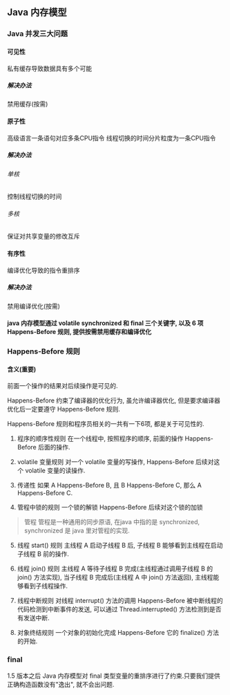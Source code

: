 ## Java 内存模型

### Java 并发三大问题

#### 可见性

私有缓存导致数据具有多个可能

##### 解决办法
禁用缓存(按需)

#### 原子性
高级语言一条语句对应多条CPU指令
线程切换的时间分片粒度为一条CPU指令


##### 解决办法

###### 单核
控制线程切换的时间

###### 多核
保证对共享变量的修改互斥

#### 有序性
编译优化导致的指令重排序

##### 解决办法
禁用编译优化(按需)


#### java 内存模型通过 volatile synchronized 和 final 三个关键字, 以及 6 项 Happens-Before 规则, 提供按需禁用缓存和编译优化



### Happens-Before 规则
#### 含义(重要)
前面一个操作的结果对后续操作是可见的.

Happens-Before 约束了编译器的优化行为, 虽允许编译器优化, 但是要求编译器优化后一定要遵守 Happens-Before 规则.

Happens-Before 规则和程序员相关的一共有一下6项, 都是关于可见性的.

1. 程序的顺序性规则
在一个线程中, 按照程序的顺序, 前面的操作 Happens-Before 后面的操作.

2. volatile 变量规则
对一个 volatile 变量的写操作, Happens-Before 后续对这个 volatile 变量的读操作.

3. 传递性
如果 A Happens-Before B, 且 B Happens-Before C, 那么 A Happens-Before C.

4. 管程中锁的规则
一个锁的解锁 Happens-Before 后续对这个锁的加锁
> 管程
> 管程是一种通用的同步原语, 在java 中指的是 synchronized, synchronized 是 java 里对管程的实现.

5. 线程 start() 规则
主线程 A 启动子线程 B 后, 子线程 B 能够看到主线程在启动子线程 B 前的操作.

6. 线程 join() 规则
主线程 A 等待子线程 B 完成(主线程通过调用子线程 B 的 join() 方法实现), 当子线程 B 完成后(主线程 A 中 join() 方法返回), 主线程能够看到子线程操作.

7. 线程中断规则
对线程 interrupt() 方法的调用 Happens-Before 被中断线程的代码检测到中断事件的发送, 可以通过 Thread.interrupted() 方法检测到是否有发送中断.

8. 对象终结规则
一个对象的初始化完成 Happens-Before 它的 finalize() 方法的开始.



### final

1.5 版本之后 Java 内存模型对 final 类型变量的重排序进行了约束.只要我们提供正确构造函数没有"逸出", 就不会出问题.




